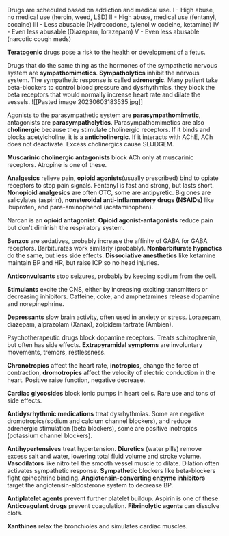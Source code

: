 Drugs are scheduled based on addiction and medical use.
I - High abuse, no medical use (heroin, weed, LSD)
II - High abuse, medical use (fentanyl, cocaine)
III - Less abusable (Hydrocodone, tylenol w codeine, ketamine)
IV - Even less abusable (Diazepam, lorazepam)
V - Even less abusable (narcotic cough meds)

**Teratogenic** drugs pose a risk to the health or development of a fetus.

Drugs that do the same thing as the hormones of the sympathetic nervous system are **sympathomimetics**. **Sympatholytics** inhibit the nervous system. The sympathetic response is called **adrenergic**. Many patient take beta-blockers to control blood pressure and dysrhythmias, they block the beta receptors that would normally increase heart rate and dilate the vessels.
![[Pasted image 20230603183535.jpg]]

Agonists to the parasympathetic system are **parasympathomimetic**, antagonists are **parasympatholytics**. Parasympathomimetics are also **cholinergic** because they stimulate cholinergic receptors. If it binds and blocks acetylcholine, it is a **anticholinergic**. If it interacts with AChE, ACh does not deactivate. Excess cholinergics cause SLUDGEM.

**Muscarinic cholinergic antagonists** block ACh only at muscarinic receptors. Atropine is one of these.

**Analgesics** relieve pain, **opioid agonists**(usually prescribed) bind to opiate receptors to stop pain signals. Fentanyl is fast and strong, but lasts short.
**Nonopioid analgesics** are often OTC, some are antipyretic. Big ones are salicylates (aspirin), **nonsteroidal anti-inflammatory drugs (NSAIDs)** like ibuprofen, and para-aminophenol (acetaminophen).

Narcan is an **opioid antagonist**. **Opioid agonist-antagonists** reduce pain but don't diminish the respiratory system.

**Benzos** are sedatives, probably increase the affinity of GABA for GABA receptors. Barbiturates work similarly (probably). **Nonbarbiturate hypnotics** do the same, but less side effects.
**Dissociative anesthetics** like ketamine maintain BP and HR, but raise ICP so no head injuries.

**Anticonvulsants** stop seizures, probably by keeping sodium from the cell.

**Stimulants** excite the CNS, either by increasing exciting transmitters or decreasing inhibitors. Caffeine, coke, and amphetamines release dopamine and norepinephrine.

**Depressants** slow brain activity, often used in anxiety or stress. Lorazepam, diazepam, alprazolam (Xanax), zolpidem tartrate (Ambien).

Psychotherapeutic drugs block dopamine receptors. Treats schizophrenia, but often has side effects. **Extrapyramidal symptoms** are involuntary movements, tremors, restlessness.

**Chronotropics** affect the heart rate, **inotropics**, change the force of contraction, **dromotropics** affect the velocity of electric conduction in the heart. Positive raise function, negative decrease.

**Cardiac glycosides** block ionic pumps in heart cells. Rare use and tons of side effects.

**Antidysrhythmic medications** treat dysrhythmias. Some are negative dromotropics(sodium and calcium channel blockers), and reduce adrenergic stimulation (beta blockers), some are positive inotropics (potassium channel blockers).

**Antihypertensives** treat hypertension.
**Diuretics** (water pills) remove excess salt and water, lowering total fluid volume and stroke volume.
**Vasodilators** like nitro tell the smooth vessel muscle to dilate. Dilation often activates sympathetic response.
**Sympathetic** blockers like beta-blockers fight epinephrine binding.
**Angiotensin-converting enzyme inhibitors** target the angiotensin-aldosterone system to decrease BP.

**Antiplatelet agents** prevent further platelet buildup. Aspirin is one of these.
**Anticoagulant drugs** prevent coagulation.
**Fibrinolytic agents** can dissolve clots.

**Xanthines** relax the bronchioles and simulates cardiac muscles.